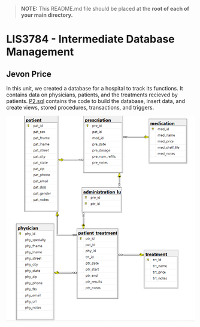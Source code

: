 > **NOTE:** This README.md file should be placed at the **root of each of your main directory.**

# LIS3784 - Intermediate Database Management

## Jevon Price

In this unit, we created a database for a hospital to track its functions. It contains data on physicians, patients, and the treatments recieved by patients. [P2.sql](p2.sql) contains the code to build the database, insert data, and create views, stored procedures, transactions, and triggers.

![ERD](P2_ERD.png)